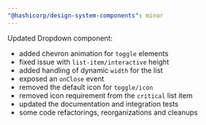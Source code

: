 ```yaml
---
"@hashicorp/design-system-components": minor
---
```


Updated Dropdown component:

- added chevron animation for `toggle` elements
- fixed issue with `list-item/interactive` height
- added handling of dynamic `width` for the list
- exposed an `onClose` event
- removed the default icon for `toggle/icon`
- removed icon requirement from the `critical` list item
- updated the documentation and integration tests
- some code refactorings, reorganizations and cleanups
